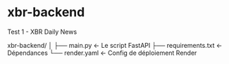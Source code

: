 # xbr-backend
Test 1 - XBR Daily News

xbr-backend/
│
├── main.py                ← Le script FastAPI
├── requirements.txt       ← Dépendances
└── render.yaml            ← Config de déploiement Render

